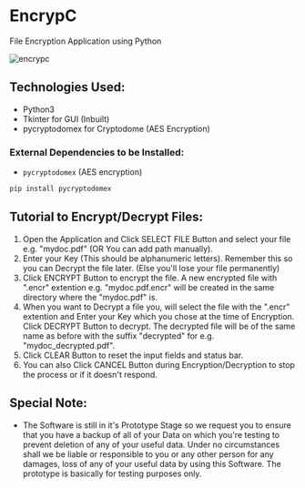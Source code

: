 # EncrypC
File Encryption Application using Python

![encrypc](https://user-images.githubusercontent.com/72680045/99971140-cbbd0580-2dc2-11eb-97ec-e507a9bcbca2.PNG)

## Technologies Used:
* Python3
* Tkinter for GUI (Inbuilt)
* pycryptodomex for Cryptodome (AES Encryption)

### External Dependencies to be Installed:
* `pycryptodomex` (AES encryption)
```sh
pip install pycryptodomex
```

## Tutorial to Encrypt/Decrypt Files:
1. Open the Application and Click SELECT FILE Button and select your file e.g. "mydoc.pdf" (OR You can add path manually).
2. Enter your Key (This should be alphanumeric letters). Remember this so you can Decrypt the file later. (Else you'll lose your file permanently)
3. Click ENCRYPT Button to encrypt the file. A new encrypted file with ".encr" extention e.g. "mydoc.pdf.encr" will be created in the same directory where the "mydoc.pdf" is.
4. When you want to Decrypt a file you, will select the file with the ".encr" extention and Enter your Key which you chose at the time of Encryption. Click DECRYPT Button to decrypt. The decrypted file will be of the same name as before with the suffix "decrypted" for e.g. "mydoc_decrypted.pdf".
5. Click CLEAR Button to reset the input fields and status bar.
6. You can also Click CANCEL Button during Encryption/Decryption to stop the process or if it doesn't respond.

## Special Note:
-	The Software is still in it's Prototype Stage so we request you to ensure that you have a backup of all of your Data on which you're testing to prevent deletion of any of your useful data. Under no circumstances shall we be liable or responsible to you or any other person for any damages, loss of any of your useful data by using this Software. The prototype is basically for testing purposes only.